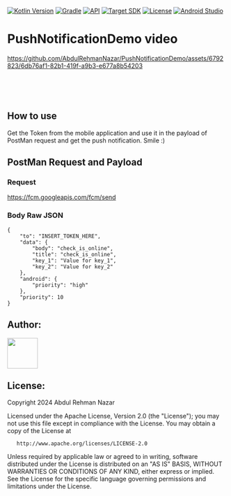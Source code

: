 [![Kotlin Version](https://img.shields.io/badge/Kotlin-1.9.23-blue.svg?style=flat-square)](http://kotlinlang.org/)
[![Gradle](https://img.shields.io/badge/Gradle-8.2.0-blue.svg?style=flat-square)](https://developer.android.com/build/releases/gradle-plugin)
[![API](https://img.shields.io/badge/Min%20SDK-24%20[Android%207.0]-blue.svg?style=flat-square)](https://github.com/AndroidSDKSources/android-sdk-sources-list)
[![Target SDK](https://img.shields.io/badge/Target%20SDK-34%20[Android%2014]-blue.svg?style=flat-square)](https://developer.android.com/about/versions/13)
[![License](https://img.shields.io/badge/License-Apache%202.0-blue.svg?style=flat-square)](http://www.apache.org/licenses/LICENSE-2.0)
[![Android Studio](https://img.shields.io/badge/Android-Studio-Jellyfish)](https://developer.android.com/studio/preview)

# PushNotificationDemo video
https://github.com/AbdulRehmanNazar/PushNotificationDemo/assets/6792823/6db76af1-82b1-419f-a9b3-e677a8b54203

<br />
<br />
<br />

## How to use
Get the Token from the mobile application and use it in the payload of PostMan request and get the push notification. Smile :)

## PostMan Request and Payload
### Request
https://fcm.googleapis.com/fcm/send
### Body Raw JSON
```
{
    "to": "INSERT_TOKEN_HERE",
    "data": {
        "body": "check_is_online",
        "title": "check_is_online",
        "key_1": "Value for key_1",
        "key_2": "Value for key_2"
    },
    "android": {
        "priority": "high"
    },
    "priority": 10
}
```



## Author:


<a href="https://github.com/AbdulRehmanNazar" target="_blank">
  <img src="https://avatars.githubusercontent.com/u/6792823?v=4" width="70" align="left">
</a>
<br />
<br />
<br />
<br />

## License:


Copyright 2024 Abdul Rehman Nazar
<br />

Licensed under the Apache License, Version 2.0 (the "License");
you may not use this file except in compliance with the License.
You may obtain a copy of the License at

       http://www.apache.org/licenses/LICENSE-2.0

Unless required by applicable law or agreed to in writing, software
distributed under the License is distributed on an "AS IS" BASIS,
WITHOUT WARRANTIES OR CONDITIONS OF ANY KIND, either express or implied.
See the License for the specific language governing permissions and
limitations under the License.

